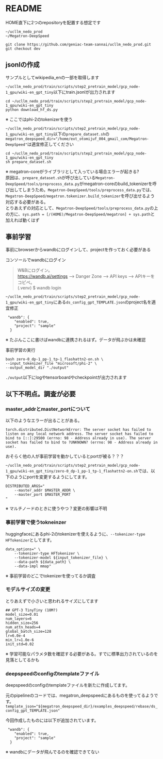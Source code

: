 # README
HOME直下に2つのrepositoryを配置する想定です

```
~/ucllm_nedo_prod
~/Megatron-DeepSpeed
```

```
git clone https://github.com/geniac-team-sannai/ucllm_nedo_prod.git
git checkout dev
```

## jsonlの作成
サンプルとしてwikipedia_enの一部を取得します

`~/ucllm_nedo_prod/train/scripts/step2_pretrain_model/gcp_node-1_gpu/wiki-en_gpt_tiny`以下にtrain.jsonlが出力されます

```
cd ~/ucllm_nedo_prod/train/scripts/step2_pretrain_model/gcp_node-1_gpu/wiki-en_gpt_tiny
python download_hf_ds.py
```

※ ここではphi-2のtokenizerを使う

`~/ucllm_nedo_prod/train/scripts/step2_pretrain_model/gcp_node-1_gpu/wiki-en_gpt_tiny`以下の`prepare_dataset.sh`の
`megatron_deepspeed_dir="/home/ext_otomijuf_004_gmail_com/Megatron-DeepSpeed"`は適宜修正してください

```
cd ~/ucllm_nedo_prod/train/scripts/step2_pretrain_model/gcp_node-1_gpu/wiki-en_gpt_tiny
sh prepare_dataset.sh
```

※ megatron-coreがライブラリとして入っている場合エラーが起きる?  
原因は、`prepare_dataset.sh`が呼び出している`Megatron-DeepSpeed/tools/preprocess_data.py`がmegatron-coreのbuild_tokenizerを呼び出してしまうため。`Megatron-DeepSpeed/tools/preprocess_data.py`では、`Megatron-DeepSpeed/megatron.tokenizer.build_tokenizer`を呼び出せるよう対応する必要がある。  
とりあえずの対応として、`Megatron-DeepSpeed/tools/preprocess_data.py`の上の方に、`sys.path = [/(HOME)/Megatron-DeepSpeed/megatron] + sys.path`と加えれば動くはず  


## 事前学習
事前にbrowserからwandbにログインして、projectを作っておく必要がある

コンソールでwandbにログイン

> W&Bにログイン。  
> https://wandb.ai/settings --> Danger Zone --> API keys --> APIキーをコピペ。  
> (.venv) $ wandb login  

`~/ucllm_nedo_prod/train/scripts/step2_pretrain_model/gcp_node-1_gpu/wiki-en_gpt_tiny`にある`ds_config_gpt_TEMPLATE.json`のproject名を適宜修正

```
 "wandb": {
    "enabled": true,
    "project": "sample"
  }
```

※ たぶんここに書けばwandbに連携されるはず。データが飛ぶかは未確認

事前学習の実行

```
bash zero-0_dp-1_pp-1_tp-1_flashattn2-on.sh \
--input_tokenizer_file "microsoft/phi-2" \
--output_model_dir "./output"
```

`./output`以下にlogやtensorboardやcheckpointが出力されます


## 以下不明点。調査が必要
### master_addrとmaster_portについて
以下のようなエラーが出ることがある。
```
torch.distributed.DistNetworkError: The server socket has failed to listen on any local network address. The server socket has failed to bind to [::]:29500 (errno: 98 - Address already in use). The server socket has failed to bind to ?UNKNOWN? (errno: 98 - Address already in use).
```

おそらく他の人が事前学習を動かしているとportが被る？？？

`~/ucllm_nedo_prod/train/scripts/step2_pretrain_model/gcp_node-1_gpu/wiki-en_gpt_tiny/zero-0_dp-1_pp-1_tp-1_flashattn2-on.sh`では、以下のようにportを変更するようにしてます。

```
DISTRIBUTED_ARGS="
    --master_addr $MASTER_ADDR \
    --master_port $MASTER_PORT
"
```

※ マルチノードのときに使うやつ？変更の影響は不明

### 事前学習で使うtokneinzer
huggingfaceにあるphi-2のtokenizerを使えるように、`--tokenizer-type HFTokenizer`としてます。

```
data_options=" \
    --tokenizer-type HFTokenizer \
    --tokenizer-model ${input_tokenizer_file} \
    --data-path ${data_path} \
    --data-impl mmap"
```

※ 事前学習のどこでtokenizerを使ってるか調査


### モデルサイズの変更
とりあえずで小さいと思われるサイズにしてます

```
## GPT-3 TinyTiny (10M?)
model_size=0.01
num_layers=6
hidden_size=256
num_attn_heads=4
global_batch_size=128
lr=6.0e-4
min_lr=1.0e-6
init_std=0.02
```

※ 学習可能なパラメタ数を確認する必要がある。すでに標準出力されているのを見落としてるかも

### deepspeedのconfigのtemplateファイル
deepspeedのconfigのtemplateファイルを新たに作成してます。

元のpipelineのコードでは、megatron_deepspeedにあるものを使ってるようです。
`template_json="${megatron_deepspeed_dir}/examples_deepspeed/rebase/ds_config_gpt_TEMPLATE.json"`


今回作成したものには以下が追加されています。

```
 "wandb": {
    "enabled": true,
    "project": "sample"
  }
```

※ wandbにデータが飛んでるのを確認できてない
